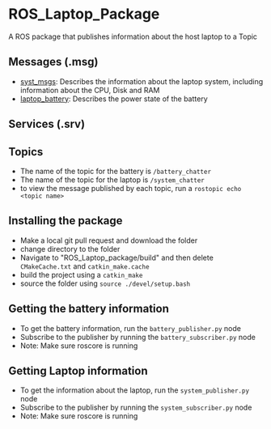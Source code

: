 # ROS_Laptop_Package
A ROS package that publishes information about the host laptop to a Topic

## Messages (.msg)
* [syst_msgs](https://github.com/FHL-08/ROS_Laptop_Package/blob/main/src/laptop_state/msg/laptop_battery.msg): Describes the information about the laptop system, including information about the CPU, Disk and RAM
* [laptop_battery](https://github.com/FHL-08/ROS_Laptop_Package/blob/main/src/laptop_state/msg/laptop_battery.msg): Describes the power state of the battery

## Services (.srv)

## Topics
* The name of the topic for the battery is `/battery_chatter`
* The name of the topic for the laptop is `/system_chatter`
* to view the message published by each topic, run a `rostopic echo <topic name>`

## Installing the package
* Make a local git pull request and download the folder
* change directory to the folder
* Navigate to "ROS_Laptop_package/build" and then delete `CMakeCache.txt` and `catkin_make.cache`
* build the project using a `catkin_make`
* source the folder using `source ./devel/setup.bash`

## Getting the battery information
* To get the battery information, run the `battery_publisher.py` node
* Subscribe to the publisher by running the `battery_subscriber.py` node
* Note: Make sure roscore is running

## Getting Laptop information
* To get the information about the laptop, run the `system_publisher.py` node
* Subscribe to the publisher by running the `system_subscriber.py` node
* Note: Make sure roscore is running

